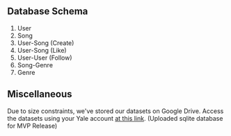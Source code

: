 ## Database Schema

1. User
2. Song
3. User-Song (Create)
4. User-Song (Like)
5. User-User (Follow)
6. Song-Genre
7. Genre

## Miscellaneous

Due to size constraints, we've stored our datasets on Google Drive. Access the datasets using your Yale
account [at this link](https://drive.google.com/drive/folders/1Y0rKHs0sMmie-0wBxS__c0QH3HWUgug_?usp=sharing). (Uploaded
sqlite database for MVP Release)